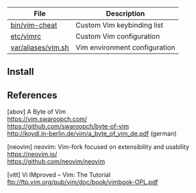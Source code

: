 File                       | Description
---------------------------|-----------------------------------
[bin/vim-cheat][01]        | Custom Vim keybinding list
[etc/vimrc][03]            | Custom Vim configuration
[var/aliases/vim.sh][02]   | Vim environment configuration

[01]: ../../bin/vim-cheat
[02]: ../../var/aliases/vim.sh
[03]: ../../etc/vimrc

## Install



## References

[abov] A Byte of Vim  
<https://vim.swaroopch.com/>  
<https://github.com/swaroopch/byte-of-vim>  
<http://koydl.in-berlin.de/vim/a_byte_of_vim_de.pdf> (german)

[neovim] neovim: Vim-fork focused on extensibility and usability  
<https://neovim.io/>  
<https://github.com/neovim/neovim>

[vitt] Vi IMproved – Vim: The Tutorial  
<ftp://ftp.vim.org/pub/vim/doc/book/vimbook-OPL.pdf>
